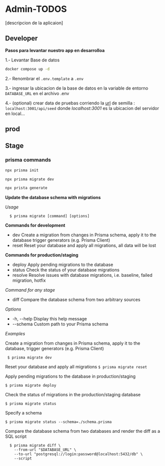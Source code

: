 
# Admin-TODOS

[descripcion de la aplicaion]


## Developer

**Pasos para levantar nuestro app en desarrolloa**

1.- Levantar Base de datos

```cmd
docker compose up -d
```

2.- Renombrar el `.env.template` a `.env`

3.- ingresar la ubicacion de la base de datos en la variable de entorno `DATABASE_URL` en el archivo .env

4.- (optional) crear data de pruebas corriendo la [url](localhost:3001/api/seed) de semilla : `localhost:3001/api/seed` donde *localhost:3001* es la ubicacion del servidor en local...

## prod

## Stage


### prisma commands


```cmd
npx prisma init

npx prisma migrate dev

npx prista generate
```



**Update the database schema with migrations**

*Usage*
```
  $ prisma migrate [command] [options]
```

**Commands for development**

* dev   Create a migration from changes in Prisma schema, apply it to the database
               trigger generators (e.g. Prisma Client)
* reset   Reset your database and apply all migrations, all data will be lost

**Commands for production/staging**

* deploy   Apply pending migrations to the database
* status   Check the status of your database migrations
* resolve   Resolve issues with database migrations, i.e. baseline, failed migration, hotfix

*Command for any stage*

* diff   Compare the database schema from two arbitrary sources

*Options*

* -h, --help   Display this help message
* --schema   Custom path to your Prisma schema

*Examples*

Create a migration from changes in Prisma schema, apply it to the database, trigger generators (e.g. Prisma Client)
```
 $ prisma migrate dev
```
Reset your database and apply all migrations
```$ prisma migrate reset```

  Apply pending migrations to the database in production/staging 
  ```
  $ prisma migrate deploy
  ```

  Check the status of migrations in the production/staging database
  ```
  $ prisma migrate status
  ```

  Specify a schema
  ```
  $ prisma migrate status --schema=./schema.prisma
  ```

  Compare the database schema from two databases and render the diff as a SQL script
```
  $ prisma migrate diff \
    --from-url "$DATABASE_URL" \
    --to-url "postgresql://login:password@localhost:5432/db" \
    --script
```

